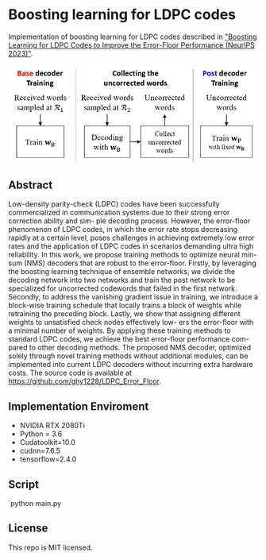 # Boosting learning for LDPC codes

Implementation of boosting learning for LDPC codes described in ["Boosting Learning for LDPC Codes to Improve the Error-Floor Performance (NeurIPS 2023)"](https://arxiv.org/abs/2310.07194).

<p align="center">
<img src="BaseGraph/Block_Diagram.jpg" width="550px">
</p>

## Abstract

Low-density parity-check (LDPC) codes have been successfully commercialized
in communication systems due to their strong error correction ability and sim-
ple decoding process. However, the error-floor phenomenon of LDPC codes, in
which the error rate stops decreasing rapidly at a certain level, poses challenges in
achieving extremely low error rates and the application of LDPC codes in scenarios
demanding ultra high reliability. In this work, we propose training methods to
optimize neural min-sum (NMS) decoders that are robust to the error-floor. Firstly, 
by leveraging the boosting learning technique of ensemble networks, we divide the
decoding network into two networks and train the post network to be specialized
for uncorrected codewords that failed in the first network. Secondly, to address the
vanishing gradient issue in training, we introduce a block-wise training schedule
that locally trains a block of weights while retraining the preceding block. Lastly,
we show that assigning different weights to unsatisfied check nodes effectively low-
ers the error-floor with a minimal number of weights. By applying these training
methods to standard LDPC codes, we achieve the best error-floor performance com-
pared to other decoding methods. The proposed NMS decoder, optimized solely 
through novel training methods without additional modules, can be implemented
into current LDPC decoders without incurring extra hardware costs. The source
code is available at https://github.com/ghy1228/LDPC_Error_Floor.

## Implementation Enviroment

- NVIDIA RTX 2080Ti  
- Python = 3.6  
- Cudatoolkit=10.0  
- cudnn=7.6.5  
- tensorflow=2.4.0  

## Script

`python main.py

    
## License
This repo is MIT licensed.
